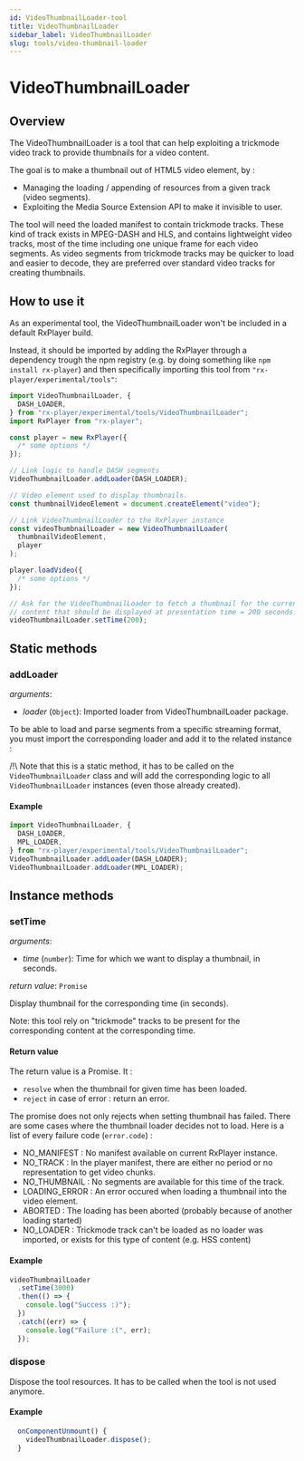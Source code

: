 ```yaml
---
id: VideoThumbnailLoader-tool
title: VideoThumbnailLoader
sidebar_label: VideoThumbnailLoader
slug: tools/video-thumbnail-loader
---
```


# VideoThumbnailLoader

## Overview

The VideoThumbnailLoader is a tool that can help exploiting a trickmode video
track to provide thumbnails for a video content.

The goal is to make a thumbnail out of HTML5 video element, by :

- Managing the loading / appending of resources from a given track
  (video segments).
- Exploiting the Media Source Extension API to make it invisible to user.

The tool will need the loaded manifest to contain trickmode tracks. These kind
of track exists in MPEG-DASH and HLS, and contains lightweight video tracks,
most of the time including one unique frame for each video segments. As video
segments from trickmode tracks may be quicker to load and easier to decode, they
are preferred over standard video tracks for creating thumbnails.

## How to use it

As an experimental tool, the VideoThumbnailLoader won't be included in a
default RxPlayer build.

Instead, it should be imported by adding the RxPlayer through a dependency
trough the npm registry (e.g. by doing something like `npm install rx-player`) and then specifically importing this tool from
`"rx-player/experimental/tools"`:

```js
import VideoThumbnailLoader, {
  DASH_LOADER,
} from "rx-player/experimental/tools/VideoThumbnailLoader";
import RxPlayer from "rx-player";

const player = new RxPlayer({
  /* some options */
});

// Link logic to handle DASH segments
VideoThumbnailLoader.addLoader(DASH_LOADER);

// Video element used to display thumbnails.
const thumbnailVideoElement = document.createElement("video");

// Link VideoThumbnailLoader to the RxPlayer instance
const videoThumbnailLoader = new VideoThumbnailLoader(
  thumbnailVideoElement,
  player
);

player.loadVideo({
  /* some options */
});

// Ask for the VideoThumbnailLoader to fetch a thumbnail for the current
// content that should be displayed at presentation time = 200 seconds.
videoThumbnailLoader.setTime(200);
```

## Static methods

### addLoader

_arguments_:

- _loader_ (`Object`): Imported loader from VideoThumbnailLoader package.

To be able to load and parse segments from a specific streaming format, you must
import the corresponding loader and add it to the related instance :

/!\ Note that this is a static method, it has to be called on the
`VideoThumbnailLoader` class and will add the corresponding logic to all
`VideoThumbnailLoader` instances (even those already created).

#### Example

```js
import VideoThumbnailLoader, {
  DASH_LOADER,
  MPL_LOADER,
} from "rx-player/experimental/tools/VideoThumbnailLoader";
VideoThumbnailLoader.addLoader(DASH_LOADER);
VideoThumbnailLoader.addLoader(MPL_LOADER);
```

## Instance methods

### setTime

_arguments_:

- _time_ (`number`): Time for which we want to display a thumbnail, in
  seconds.

_return value_: `Promise`

Display thumbnail for the corresponding time (in seconds).

Note: this tool rely on "trickmode" tracks to be present for the corresponding
content at the corresponding time.

#### Return value

The return value is a Promise.
It :

- `resolve` when the thumbnail for given time has been loaded.
- `reject` in case of error : return an error.

The promise does not only rejects when setting thumbnail has failed. There are
some cases where the thumbnail loader decides not to load. Here is a list of
every failure code (`error.code`) :

- NO_MANIFEST : No manifest available on current RxPlayer instance.
- NO_TRACK : In the player manifest, there are either no period or no
  representation to get video chunks.
- NO_THUMBNAIL : No segments are available for this time of the track.
- LOADING_ERROR : An error occured when loading a thumbnail into the video
  element.
- ABORTED : The loading has been aborted (probably because of another loading
  started)
- NO_LOADER : Trickmode track can't be loaded as no loader was imported, or
  exists for this type of content (e.g. HSS content)

#### Example

```js
videoThumbnailLoader
  .setTime(3000)
  .then(() => {
    console.log("Success :)");
  })
  .catch((err) => {
    console.log("Failure :(", err);
  });
```

### dispose

Dispose the tool resources. It has to be called when the tool is not used
anymore.

#### Example

```js
  onComponentUnmount() {
    videoThumbnailLoader.dispose();
  }
```
